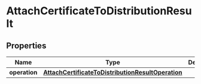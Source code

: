 

# AttachCertificateToDistributionResult


## Properties

| Name | Type | Description | Notes |
|------------ | ------------- | ------------- | -------------|
|**operation** | [**AttachCertificateToDistributionResultOperation**](AttachCertificateToDistributionResultOperation.md) |  |  [optional] |



